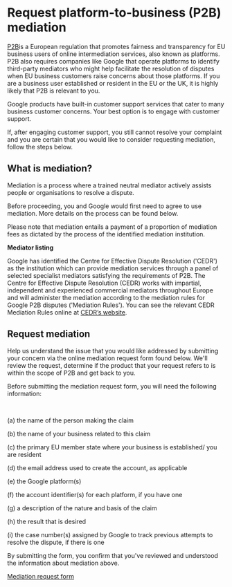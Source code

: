 Request platform-to-business (P2B) mediation
============================================

[P2B](https://eur-lex.europa.eu/legal-content/EN/TXT/HTML/?uri=CELEX:32019R1150&from=EN)is a European regulation that promotes fairness and transparency for EU business users of online intermediation services, also known as platforms. P2B also requires companies like Google that operate platforms to identify third-party mediators who might help facilitate the resolution of disputes when EU business customers raise concerns about those platforms. If you are a business user established or resident in the EU or the UK, it is highly likely that P2B is relevant to you.

Google products have built-in customer support services that cater to many business customer concerns. Your best option is to engage with customer support. 

  
If, after engaging customer support, you still cannot resolve your complaint and you are certain that you would like to consider requesting mediation, follow the steps below.

What is mediation?
------------------

Mediation is a process where a trained neutral mediator actively assists people or organisations to resolve a dispute. 

Before proceeding, you and Google would first need to agree to use mediation. More details on the process can be found below.

Please note that mediation entails a payment of a proportion of mediation fees as dictated by the process of the identified mediation institution.

**Mediator listing**

Google has identified the Centre for Effective Dispute Resolution ('CEDR') as the institution which can provide mediation services through a panel of selected specialist mediators satisfying the requirements of P2B. The Centre for Effective Dispute Resolution (CEDR) works with impartial, independent and experienced commercial mediators throughout Europe and will administer the mediation according to the mediation rules for Google P2B disputes ('Mediation Rules'). You can see the relevant CEDR Mediation Rules online at [CEDR’s website](http://www.cedr.com/mediation/google).

Request mediation
-----------------

Help us understand the issue that you would like addressed by submitting your concern via the online mediation request form found below. We'll review the request, determine if the product that your request refers to is within the scope of P2B and get back to you.

Before submitting the mediation request form, you will need the following information:

 

(a) the name of the person making the claim

(b) the name of your business related to this claim

(c) the primary EU member state where your business is established/ you are resident 

(d) the email address used to create the account, as applicable 

(e) the Google platform(s)

(f) the account identifier(s) for each platform, if you have one

(g) a description of the nature and basis of the claim

(h) the result that is desired 

(i) the case number(s) assigned by Google to track previous attempts to resolve the dispute, if there is one

By submitting the form, you confirm that you've reviewed and understood the information about mediation above.

  
[Mediation request form](https://support.google.com/legal/contact/P2B_mediation)